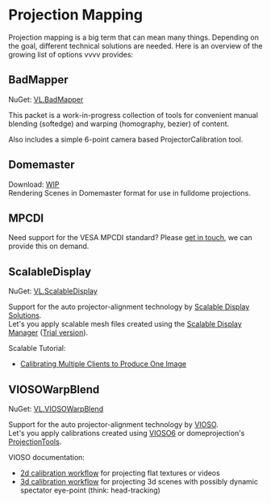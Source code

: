 # Projection Mapping

Projection mapping is a big term that can mean many things. Depending on the goal, different technical solutions are needed. Here is an overview of the  growing list of options vvvv provides:

## BadMapper 
NuGet: [VL.BadMapper](https://www.nuget.org/packages/VL.BadMapper)

This packet is a work-in-progress collection of tools for convenient manual blending (softedge) and warping (homography, bezier) of content.

Also includes a simple 6-point camera based ProjectorCalibration tool. 

## Domemaster
Download: [WIP](https://discourse.vvvv.org/t/vl-domemaster/20660)  
Rendering Scenes in Domemaster format for use in fulldome projections.

## MPCDI
Need support for the VESA MPCDI standard? Please [get in touch](mailto:devvvvs@vvvv.org), we can provide this on demand. 

## ScalableDisplay
NuGet: [VL.ScalableDisplay](https://www.nuget.org/packages/VL.ScalableDisplay)

Support for the auto projector-alignment technology by [Scalable Display Solutions](http://scalabledisplay.com/).  
Let's you apply scalable mesh files created using the [Scalable Display Manager](https://www.scalabledisplay.com/products/scalable-display-manager/) ([Trial version](https://www.scalabledisplay.com/software-demo-request/)).

Scalable Tutorial:
- [Calibrating Multiple Clients to Produce One Image](https://youtu.be/OAJLBI6aktU)

## VIOSOWarpBlend
NuGet: [VL.VIOSOWarpBlend](https://www.nuget.org/packages/VL.VIOSOWarpBlend)

Support for the auto projector-alignment technology by [VIOSO](https://vioso.com/).  
Let's you apply calibrations created using [VIOSO6](https://vioso.com/software/vioso6/) or domeprojection's [ProjectionTools](https://www.domeprojection.com/software/projection-tools).

VIOSO documentation:
- [2d calibration workflow](https://helpdesk.vioso.com/documentation/core-video-tutorial/) for projecting flat textures or videos
- [3d calibration workflow](https://helpdesk.vioso.com/documentation/vrsim-3d-calibration/) for projecting 3d scenes with possibly dynamic spectator eye-point (think: head-tracking)